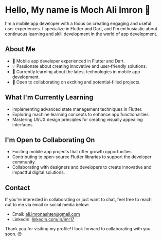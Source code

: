 # Hello, My name is Moch Ali Imron 👋

I'm a mobile app developer with a focus on creating engaging and useful user experiences. I specialize in Flutter and Dart, and I'm enthusiastic about continuous learning and skill development in the world of app development.

## About Me

- 📱 Mobile app developer experienced in Flutter and Dart.
- 💡 Passionate about creating innovative and user-friendly solutions.
- 🌱 Currently learning about the latest technologies in mobile app development.
- 🤝 Open to collaborating on exciting and potential-filled projects.

## What I'm Currently Learning

- Implementing advanced state management techniques in Flutter.
- Exploring machine learning concepts to enhance app functionalities.
- Mastering UI/UX design principles for creating visually appealing interfaces.

## I'm Open to Collaborating On

- Exciting mobile app projects that offer growth opportunities.
- Contributing to open-source Flutter libraries to support the developer community.
- Collaborating with designers and developers to create innovative and impactful digital solutions.

## Contact

If you're interested in collaborating or just want to chat, feel free to reach out to me via email or social media below:

- Email: [ali.imronashter@gmail.com](mailto:ali.imronashter@gmail.com)
- LinkedIn: [linkedin.com/in/imr17](https://www.linkedin.com/in/imr17)

Thank you for visiting my profile! I look forward to collaborating with you soon. 😊
